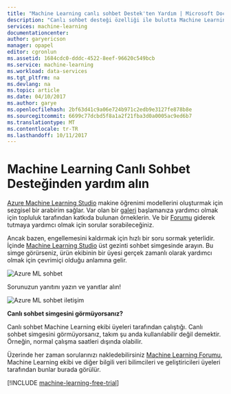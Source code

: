```yaml
---
title: "Machine Learning canlı sohbet Destek'ten Yardım | Microsoft Docs"
description: "Canlı sohbet desteği özelliği ile bulutta Machine Learning için gerçek zamanlı yardım alın."
services: machine-learning
documentationcenter: 
author: garyericson
manager: opapel
editor: cgronlun
ms.assetid: 1684cdc0-dddc-4522-8eef-96620c549bcb
ms.service: machine-learning
ms.workload: data-services
ms.tgt_pltfrm: na
ms.devlang: na
ms.topic: article
ms.date: 04/10/2017
ms.author: garye
ms.openlocfilehash: 2bf63d41c9a06e724b971c2edb9e3127fe878b8e
ms.sourcegitcommit: 6699c77dcbd5f8a1a2f21fba3d0a0005ac9ed6b7
ms.translationtype: MT
ms.contentlocale: tr-TR
ms.lasthandoff: 10/11/2017
---
```

# <a name="get-help-from-machine-learning-live-chat-support"></a>Machine Learning Canlı Sohbet Desteğinden yardım alın
[Azure Machine Learning Studio](what-is-ml-studio.md) makine öğrenimi modellerini oluşturmak için sezgisel bir arabirim sağlar. Var olan bir [galeri](gallery-how-to-use-contribute-publish.md) başlamanıza yardımcı olmak için topluluk tarafından katkıda bulunan örneklerin. Ve bir [Forumu](https://social.msdn.microsoft.com/forums/azure/home?forum=MachineLearning) giderek tutmaya yardımcı olmak için sorular sorabileceğiniz. 

Ancak bazen, engellemesini kaldırmak için hızlı bir soru sormak yeterlidir. İçinde [Machine Learning Studio](http://studio.azureml.net/Home) üst gezinti sohbet simgesinde arayın.  Bu simge görürseniz, ürün ekibinin bir üyesi gerçek zamanlı olarak yardımcı olmak için çevrimiçi olduğu anlamına gelir.

![Azure ML sohbet](./media/live-chat/AzureMLChatNavBar.png)

Sorunuzun yanıtını yazın ve yanıtlar alın!

![Azure ML sohbet iletişim](./media/live-chat/AzureMLChat.png)

**Canlı sohbet simgesini görmüyorsanız?**

Canlı sohbet Machine Learning ekibi üyeleri tarafından çalıştığı. Canlı sohbet simgesini görmüyorsanız, takım şu anda kullanılabilir değil demektir. Örneğin, normal çalışma saatleri dışında olabilir. 

Üzerinde her zaman sorularınızı nakledebilirsiniz [Machine Learning Forumu](https://social.msdn.microsoft.com/forums/azure/home?forum=MachineLearning), Machine Learning ekibi ve diğer bilgili veri bilimcileri ve geliştiricileri üyeleri tarafından bunlar burada görülür.

[!INCLUDE [machine-learning-free-trial](../../../includes/machine-learning-free-trial.md)]

